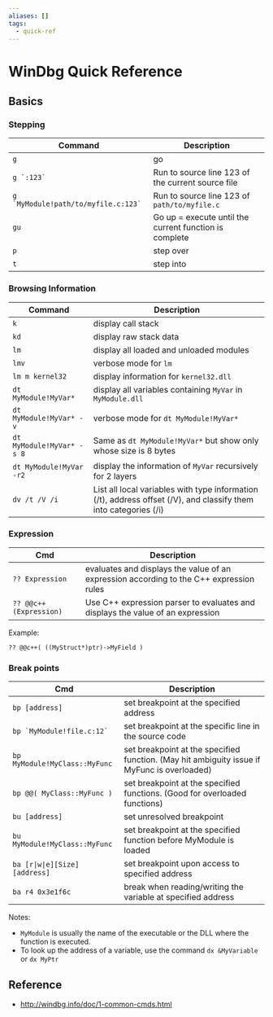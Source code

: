 ```yaml
---
aliases: []
tags:
  - quick-ref
---
```


# WinDbg Quick Reference

## Basics

### Stepping

| Command | Description |
| --- | ----------- |
| `g` | go |
| ``g `:123` `` | Run to source line 123 of the current source file |
| ``g `MyModule!path/to/myfile.c:123` `` | Run to source line 123 of `path/to/myfile.c` |
| `gu` | Go up = execute until the current function is complete  |
| `p` | step over |
| `t` | step into |

### Browsing Information

| Command | Description |
| --- | ----------- |
| `k` | display call stack |
| `kd` | display raw stack data |
| `lm` | display all loaded and unloaded modules |
| `lmv` | verbose mode for `lm` |
| `lm m kernel32` | display information for `kernel32.dll` |
| `dt MyModule!MyVar*` | display all variables containing `MyVar` in `MyModule.dll` |
| `dt MyModule!MyVar* -v` | verbose mode for `dt MyModule!MyVar*` |
| `dt MyModule!MyVar* -s 8` | Same as `dt MyModule!MyVar*` but show only whose size is 8 bytes |
| `dt MyModule!MyVar -r2` | display the information of `MyVar` recursively for 2 layers |
| `dv /t /V /i` | List all local variables with type information (/t), address offset (/V), and classify them into categories (/i) |

### Expression

| Cmd | Description |
| --- | ----------- |
| `?? Expression` | evaluates and displays the value of an expression according to the C++ expression rules |
| `?? @@c++(Expression)` | Use C++ expression parser to evaluates and displays the value of an expression |

Example:

```
?? @@c++( ((MyStruct*)ptr)->MyField )
```

### Break points

| Cmd | Description |
| --- | ----------- |
| `bp [address]` | set breakpoint at the specified address |
| ``bp `MyModule!file.c:12` `` | set breakpoint at the specific line in the source code |
| `bp MyModule!MyClass::MyFunc` | set breakpoint at the specified function. (May hit ambiguity issue if MyFunc is overloaded) |
| `bp @@( MyClass::MyFunc )` | set breakpoint at the specified functions. (Good for overloaded functions) |
| `bu [address]` | set unresolved breakpoint |
| `bu MyModule!MyClass::MyFunc` | set breakpoint at the specified function before MyModule is loaded |
| <code>ba [r\|w\|e][Size] [address]</code> | set breakpoint upon access to specified address |
| `ba r4 0x3e1f6c` | break when reading/writing the variable at specified address |

Notes:

* `MyModule` is usually the name of the executable or the DLL where the function is executed.
* To look up the address of a variable, use the command `dx &MyVariable` or `dx MyPtr`

## Reference

* http://windbg.info/doc/1-common-cmds.html 